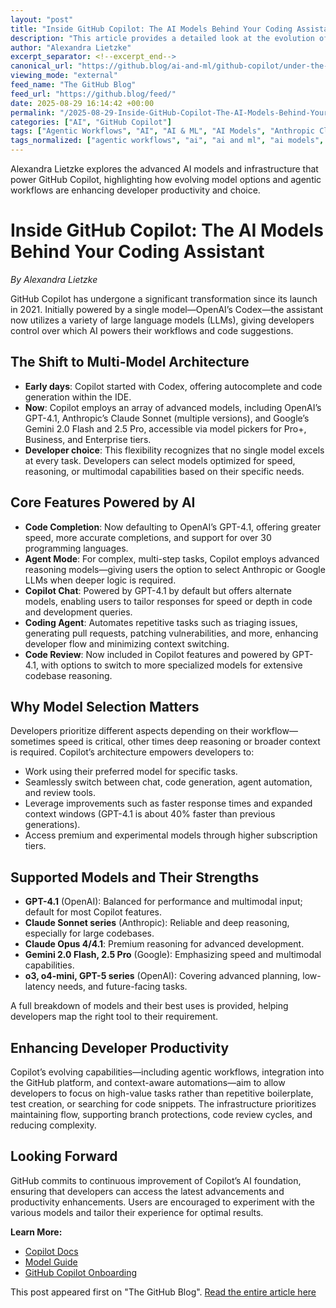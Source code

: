 ```yaml
---
layout: "post"
title: "Inside GitHub Copilot: The AI Models Behind Your Coding Assistant"
description: "This article provides a detailed look at the evolution of GitHub Copilot’s underlying AI models and its infrastructure, focusing on how recent advancements enable developers to choose from a range of large language models (LLMs) for specific tasks, agentic workflows, and improved productivity. It covers the shift from Codex to a multi-model architecture, integration with the latest frontier models like OpenAI’s GPT-4.1, Anthropic’s Claude series, and Google’s Gemini, and how these options empower developers to tailor Copilot to their needs. The piece also discusses Copilot’s features—such as agent mode and chat—model selection mechanisms, and real-world developer impact through enhanced context, speed, and flexibility."
author: "Alexandra Lietzke"
excerpt_separator: <!--excerpt_end-->
canonical_url: "https://github.blog/ai-and-ml/github-copilot/under-the-hood-exploring-the-ai-models-powering-github-copilot/"
viewing_mode: "external"
feed_name: "The GitHub Blog"
feed_url: "https://github.blog/feed/"
date: 2025-08-29 16:14:42 +00:00
permalink: "/2025-08-29-Inside-GitHub-Copilot-The-AI-Models-Behind-Your-Coding-Assistant.html"
categories: ["AI", "GitHub Copilot"]
tags: ["Agentic Workflows", "AI", "AI & ML", "AI Models", "Anthropic Claude", "Code Completion", "Code Review", "Coding Agent", "Copilot Chat", "Developer Experience", "Generative AI", "GitHub Copilot", "Google Gemini", "GPT 4.1", "IDE Integration", "LLM", "Model Selection", "News", "OpenAI", "Productivity Tools"]
tags_normalized: ["agentic workflows", "ai", "ai and ml", "ai models", "anthropic claude", "code completion", "code review", "coding agent", "copilot chat", "developer experience", "generative ai", "github copilot", "google gemini", "gpt 4dot1", "ide integration", "llm", "model selection", "news", "openai", "productivity tools"]
---
```


Alexandra Lietzke explores the advanced AI models and infrastructure that power GitHub Copilot, highlighting how evolving model options and agentic workflows are enhancing developer productivity and choice.<!--excerpt_end-->

# Inside GitHub Copilot: The AI Models Behind Your Coding Assistant

*By Alexandra Lietzke*

GitHub Copilot has undergone a significant transformation since its launch in 2021. Initially powered by a single model—OpenAI’s Codex—the assistant now utilizes a variety of large language models (LLMs), giving developers control over which AI powers their workflows and code suggestions.

## The Shift to Multi-Model Architecture

- **Early days**: Copilot started with Codex, offering autocomplete and code generation within the IDE.
- **Now**: Copilot employs an array of advanced models, including OpenAI’s GPT-4.1, Anthropic’s Claude Sonnet (multiple versions), and Google’s Gemini 2.0 Flash and 2.5 Pro, accessible via model pickers for Pro+, Business, and Enterprise tiers.
- **Developer choice**: This flexibility recognizes that no single model excels at every task. Developers can select models optimized for speed, reasoning, or multimodal capabilities based on their specific needs.

## Core Features Powered by AI

- **Code Completion**: Now defaulting to OpenAI’s GPT-4.1, offering greater speed, more accurate completions, and support for over 30 programming languages.
- **Agent Mode**: For complex, multi-step tasks, Copilot employs advanced reasoning models—giving users the option to select Anthropic or Google LLMs when deeper logic is required.
- **Copilot Chat**: Powered by GPT-4.1 by default but offers alternate models, enabling users to tailor responses for speed or depth in code and development queries.
- **Coding Agent**: Automates repetitive tasks such as triaging issues, generating pull requests, patching vulnerabilities, and more, enhancing developer flow and minimizing context switching.
- **Code Review**: Now included in Copilot features and powered by GPT-4.1, with options to switch to more specialized models for extensive codebase reasoning.

## Why Model Selection Matters

Developers prioritize different aspects depending on their workflow—sometimes speed is critical, other times deep reasoning or broader context is required. Copilot’s architecture empowers developers to:

- Work using their preferred model for specific tasks.
- Seamlessly switch between chat, code generation, agent automation, and review tools.
- Leverage improvements such as faster response times and expanded context windows (GPT-4.1 is about 40% faster than previous generations).
- Access premium and experimental models through higher subscription tiers.

## Supported Models and Their Strengths

- **GPT-4.1** (OpenAI): Balanced for performance and multimodal input; default for most Copilot features.
- **Claude Sonnet series** (Anthropic): Reliable and deep reasoning, especially for large codebases.
- **Claude Opus 4/4.1**: Premium reasoning for advanced development.
- **Gemini 2.0 Flash, 2.5 Pro** (Google): Emphasizing speed and multimodal capabilities.
- **o3, o4-mini, GPT-5 series** (OpenAI): Covering advanced planning, low-latency needs, and future-facing tasks.

A full breakdown of models and their best uses is provided, helping developers map the right tool to their requirement.

## Enhancing Developer Productivity

Copilot’s evolving capabilities—including agentic workflows, integration into the GitHub platform, and context-aware automations—aim to allow developers to focus on high-value tasks rather than repetitive boilerplate, test creation, or searching for code snippets. The infrastructure prioritizes maintaining flow, supporting branch protections, code review cycles, and reducing complexity.

## Looking Forward

GitHub commits to continuous improvement of Copilot’s AI foundation, ensuring that developers can access the latest advancements and productivity enhancements. Users are encouraged to experiment with the various models and tailor their experience for optimal results.

**Learn More:**

- [Copilot Docs](https://docs.github.com/en/copilot/about-github-copilot/github-copilot-features)
- [Model Guide](https://github.blog/ai-and-ml/github-copilot/a-guide-to-deciding-what-ai-model-to-use-in-github-copilot/)
- [GitHub Copilot Onboarding](https://github.com/features/copilot?ocid=AIDcmmc3fhtaow_SEM__k_Cj0KCQjwsp6pBhCfARIsAD3GZubTXuCGU1hy65GlbZ2fA1YjoRRhw64GoF8UI-lrQsnWSqAWJ7dC3QoaAqQ4EALw_wcB_k_)

This post appeared first on "The GitHub Blog". [Read the entire article here](https://github.blog/ai-and-ml/github-copilot/under-the-hood-exploring-the-ai-models-powering-github-copilot/)
